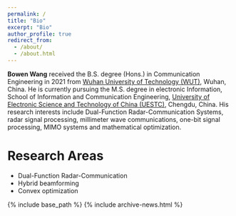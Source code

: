 ```yaml
---
permalink: /
title: "Bio"
excerpt: "Bio"
author_profile: true
redirect_from: 
  - /about/
  - /about.html
---
```


**Bowen Wang** received the B.S. degree (Hons.) in Communication Engineering in 2021 from [Wuhan University of Technology (WUT)](http://english.whut.edu.cn/), Wuhan, China. He is currently pursuing the M.S. degree in electronic Information, School of Information and Communication Engineering, [University of Electronic Science and Technology of China (UESTC)](https://en.uestc.edu.cn/), Chengdu, China. His research interests include Dual-Function Radar-Communication Systems, radar signal processing, millimeter wave communications, one-bit signal processing, MIMO systems and mathematical optimization.

# Research Areas

- Dual-Function Radar-Communication
- Hybrid beamforming
- Convex optimization

<nbsp>

{% include base_path %}
{% include archive-news.html %}

